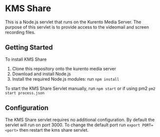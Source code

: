 # KMS Share

This is a Node.js servlet that runs on the Kurento Media Server. The purpose of this servlet is to provide access to the videomail and screen recording files.

## Getting Started

To install KMS Share

1. Clone this repository onto the kurento media server
1. Download and install Node.js
1. Install the required Node.js modules: run `npm install`

To start the KMS Share Servlet manually, run `npm start` or if using pm2 `pm2 start process.json`

## Configuration

The KMS Share servlet requires no additional configuration. By default the servlet will run on port 3000. To change the default port run `export PORT=<port>` then restart the kms share servlet.
